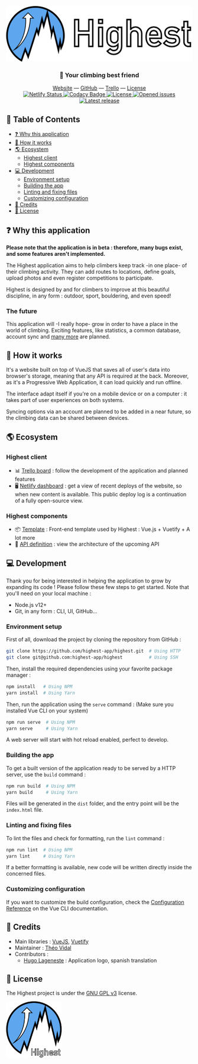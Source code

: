 <div align="center">
  <img src="./public/img/logo-large.png" alt="Highest logo" height="150">
  <h3>🧗‍ Your climbing best friend</h3>
  <a href="https://highest.netlify.app">Website</a> — <a href="https://github.com/highest-app">GitHub</a> — <a href="https://trello.com/b/jymDf16G/highest-client">Trello</a> — <a href="./LICENSE">License</a>
  <br>
  <a href="https://app.netlify.com/sites/highest/deploys">
    <img src="https://api.netlify.com/api/v1/badges/7dc9a45b-de70-46bd-b876-2909f9a483e3/deploy-status" alt="Netlify Status"/>
  </a>
  <a href="https://www.codacy.com/manual/exybore/Highest?utm_source=github.com&amp;utm_medium=referral&amp;utm_content=highest-app/highest&amp;utm_campaign=Badge_Grade">
    <img src="https://api.codacy.com/project/badge/Grade/b12f922e68ee491982dd1f2e3df24812" alt="Codacy Badge"/>
  </a>
  <a href="https://github.com/highest-app/highest/blob/master/.LICENSE">
    <img src="https://img.shields.io/github/license/highest-app/highest" alt="License"/>
  </a>
  <a href="https://github.com/highest-app/highest/issues">
    <img src="https://img.shields.io/github/issues/exybore/highest" alt="Opened issues"/>
  </a>
  <a href="https://github.com/highest-app/highest/releases">
    <img src="https://img.shields.io/github/v/release/highest-app/highest" alt="Latest release"/>
  </a>
</div>

## 📖 Table of Contents

- [❓ Why this application](#-why-this-application-)
- [🌈 How it works](#-how-it-works)
- [🌎 Ecosystem](#-ecosystem)
  - [Highest client](#highest-client)
  - [Highest components](#highest-components)
- [💻 Development](#-development)
  - [Environment setup](#environment-setup)
  - [Building the app](#building-the-app)
  - [Linting and fixing files](#linting-and-fixing-files)
  - [Customizing configuration](#customizing-configuration)
- [📜 Credits](#-credits)
- [🔐 License](#-license)

## ❓ Why this application

**Please note that the application is in beta : therefore, many bugs exist, and some features aren't implemented.**

The Highest application aims to help climbers keep track -in one place- of their climbing activity. They can add routes
to locations, define goals, upload photos and even register competitions to participate.

Highest is designed by and for climbers to improve at this beautiful discipline, in any form : outdoor, sport,
bouldering, and even speed!

### The future

This application will -I really hope- grow in order to have a place in the world of climbing. Exciting features, like
statistics, a common database, account sync and [many more](https://trello.com/b/jymDf16G/highest-client) are planned.

## 🌈 How it works

It's a website built on top of VueJS that saves all of user's data into browser's storage, meaning that any API is
required at the back.
Moreover, as it's a Progressive Web Application, it can load quickly and run offline.

The interface adapt itself if you're on a mobile device or on a computer : it takes part of user experiences on both
systems.

Syncing options via an account are planned to be added in a near future, so the climbing data can be shared between
devices.

## 🌎 Ecosystem

### Highest client

- 📊 [Trello board](https://trello.com/b/jymDf16G/highest-client) : follow the development of the application and
planned features
- 🖥 [Netlify dashboard](https://app.netlify.com/sites/highest/deploys) : get a view of recent deploys of the website,
so when new content is available. This public deploy log is a continuation of a fully open-source view.

### Highest components

- 📦 [Template](https://github.com/highest-app/template) : Front-end template used by Highest : Vue.js + Vuetify + A lot
more
- 📜 [API definition](https://github.com/highest-app/api-definition) : view the architecture of the upcoming API

## 💻 Development

Thank you for being interested in helping the application to grow by expanding its code ! Please follow these few steps
to get started. Note that you'll need on your local machine :

- Node.js v12+
- Git, in any form : CLI, UI, GitHub...

### Environment setup

First of all, download the project by cloning the repository from GitHub :

```bash
git clone https://github.com/highest-app/highest.git  # Using HTTP
git clone git@github.com:highest-app/highest          # Using SSH
```

Then, install the required dependencies using your favorite package manager :

```bash
npm install   # Using NPM
yarn install  # Using Yarn
```

Then, run the application using the `serve` command : (Make sure you installed Vue CLI on your system)

```bash
npm run serve  # Using NPM
yarn serve     # Using Yarn
```

A web server will start with hot reload enabled, perfect to develop.

### Building the app

To get a built version of the application ready to be served by a HTTP server, use the `build` command :

```bash
npm run build  # Using NPM
yarn build     # Using Yarn
```

Files will be generated in the `dist` folder, and the entry point will be the `index.html` file.

### Linting and fixing files

To lint the files and check for formatting, run the `lint` command :

```bash
npm run lint  # Using NPM
yarn lint     # Using Yarn
```

If a better formatting is available, new code will be written directly inside the concerned files.

### Customizing configuration

If you want to customize the build configuration, check the [Configuration Reference](https://cli.vuejs.org/config/) on
the Vue CLI documentation.

## 📜 Credits

- Main libraries : [VueJS](https://vuejs.org), [Vuetify](https://vuetifyjs.com)
- Maintainer : [Théo Vidal](https://github.com/exybore)
- Contributors :
    - [Hugo Lageneste](https://github.com/hugolgst) : Application logo, spanish translation

## 🔐 License

The Highest project is under the [GNU GPL v3](./LICENSE) license.

<img src="./public/img/logo.png" alt="logo small" width="150px"/>
